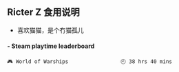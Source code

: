 ## Ricter Z 食用说明
- 喜欢猫猫，是个冇猫孤儿

<!-- steam-box start -->
#### - Steam playtime leaderboard
```text
🎮 World of Warships                 🕘 38 hrs 40 mins
```
<!-- Powered by https://github.com/YouEclipse/steam-box . -->
<!-- steam-box end -->
